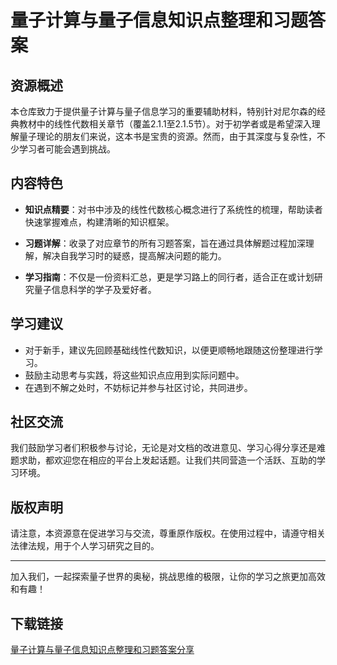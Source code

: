 # 量子计算与量子信息知识点整理和习题答案

## 资源概述

本仓库致力于提供量子计算与量子信息学习的重要辅助材料，特别针对尼尔森的经典教材中的线性代数相关章节（覆盖2.1.1至2.1.5节）。对于初学者或是希望深入理解量子理论的朋友们来说，这本书是宝贵的资源。然而，由于其深度与复杂性，不少学习者可能会遇到挑战。

## 内容特色

- **知识点精要**：对书中涉及的线性代数核心概念进行了系统性的梳理，帮助读者快速掌握难点，构建清晰的知识框架。
  
- **习题详解**：收录了对应章节的所有习题答案，旨在通过具体解题过程加深理解，解决自我学习时的疑惑，提高解决问题的能力。

- **学习指南**：不仅是一份资料汇总，更是学习路上的同行者，适合正在或计划研究量子信息科学的学子及爱好者。

## 学习建议

- 对于新手，建议先回顾基础线性代数知识，以便更顺畅地跟随这份整理进行学习。
- 鼓励主动思考与实践，将这些知识点应用到实际问题中。
- 在遇到不解之处时，不妨标记并参与社区讨论，共同进步。

## 社区交流

我们鼓励学习者们积极参与讨论，无论是对文档的改进意见、学习心得分享还是难题求助，都欢迎您在相应的平台上发起话题。让我们共同营造一个活跃、互助的学习环境。

## 版权声明

请注意，本资源意在促进学习与交流，尊重原作版权。在使用过程中，请遵守相关法律法规，用于个人学习研究之目的。

---

加入我们，一起探索量子世界的奥秘，挑战思维的极限，让你的学习之旅更加高效和有趣！

## 下载链接

[量子计算与量子信息知识点整理和习题答案分享](https://pan.quark.cn/s/e91c1c857596)